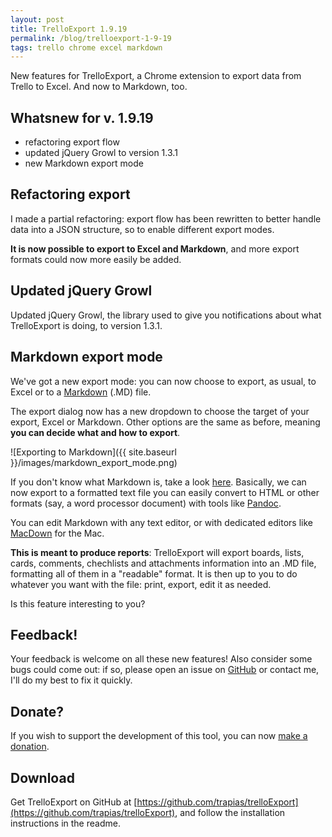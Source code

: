 ```yaml
---
layout: post
title: TrelloExport 1.9.19
permalink: /blog/trelloexport-1-9-19
tags: trello chrome excel markdown
---
```


New features for TrelloExport, a Chrome extension to export data from Trello to Excel. And now to Markdown, too.

## Whatsnew for v. 1.9.19
- refactoring export flow
- updated jQuery Growl to version 1.3.1
- new Markdown export mode

## Refactoring export
I made a partial refactoring: export flow has been rewritten to better handle data into a JSON structure, so to enable different export modes. 

**It is now possible to export to Excel and Markdown**, and more export formats could now more easily be added.

## Updated jQuery Growl
Updated jQuery Growl, the library used to give you notifications about what TrelloExport is doing, to version 1.3.1.

## Markdown export mode
We've got a new export mode: you can now choose to export, as usual, to Excel or to a [Markdown](https://daringfireball.net/projects/markdown/) (.MD) file. 

The export dialog now has a new dropdown to choose the target of your export, Excel or Markdown. Other options are the same as before, meaning **you can decide what and how to export**.

![Exporting to Markdown]({{ site.baseurl }}/images/markdown_export_mode.png)

If you don't know what Markdown is, take a look [here](https://it.wikipedia.org/wiki/Markdown). Basically, we can now export to a formatted text file you can easily convert to HTML or other formats (say, a word processor document) with tools like [Pandoc](http://pandoc.org/).

You can edit Markdown with any text editor, or with dedicated editors like [MacDown](http://macdown.uranusjr.com/) for the Mac.

**This is meant to produce reports**: TrelloExport will export boards, lists, cards, comments, chechlists and attachments information into an .MD file, formatting all of them in a "readable" format. It is then up to you to do whatever you want with the file: print, export, edit it as needed.

Is this feature interesting to you?

## Feedback!
Your feedback is welcome on all these new features! Also consider some bugs could come out: if so, please open an issue on [GitHub](https://github.com/trapias/trelloExport/issues) or contact me, I'll do my best to fix it quickly.

## Donate?
If you wish to support the development of this tool, you can now [make a donation](http://trapias.github.io/donate/).

## Download
Get TrelloExport on GitHub at [https://github.com/trapias/trelloExport](https://github.com/trapias/trelloExport), and follow the installation instructions in the readme.
